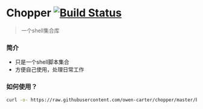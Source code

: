 # Chopper [![Build Status](https://www.travis-ci.org/owen-carter/chopper.svg?branch=master)](https://www.travis-ci.org/owen-carter/chopper)
> 一个shell集合库


### 简介
- 只是一个shell脚本集合
- 方便自己使用，处理日常工作



### 如何使用？
```bash
curl -o- https://raw.githubusercontent.com/owen-carter/chopper/master/bin.sh | bash
```









